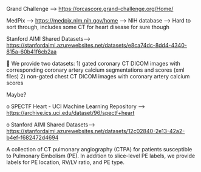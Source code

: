 Grand Challenge --> https://orcascore.grand-challenge.org/Home/

MedPix --> https://medpix.nlm.nih.gov/home
--> NIH database
--> Hard to sort through, includes some CT for heart disease for sure though

Stanford AIMI Shared Datasets--> https://stanfordaimi.azurewebsites.net/datasets/e8ca74dc-8dd4-4340-815a-60b41f6cb2aa

	We provide two datasets: 1) gated coronary CT DICOM images with corresponding coronary artery calcium segmentations and scores (xml files) 2) non-gated chest CT DICOM images with coronary artery calcium scores

Maybe?

o	SPECTF Heart - UCI Machine Learning Repository --> https://archive.ics.uci.edu/dataset/96/spectf+heart

o	Stanford AIMI Shared Datasets--> https://stanfordaimi.azurewebsites.net/datasets/12c02840-2e13-42a2-b4ef-f682472d4694

A collection of CT pulmonary angiography (CTPA) for patients susceptible to Pulmonary Embolism (PE). In addition to slice-level PE labels, we provide labels for PE location, RV/LV ratio, and PE type.
